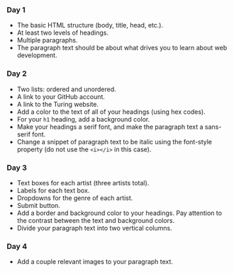 ### Day 1
*   The basic HTML structure (body, title, head, etc.).
*   At least two levels of headings.
*   Multiple paragraphs.
*   The paragraph text should be about what drives you to learn about web development.

### Day 2
*   Two lists: ordered and unordered.
*   A link to your GitHub account.
*   A link to the Turing website.
*   Add a color to the text of all of your headings (using hex codes).
*   For your `h1` heading, add a background color.
*   Make your headings a serif font, and make the paragraph text a sans-serif font.
*   Change a snippet of paragraph text to be italic using the font-style property (do not use the `<i></i>` in this case).

### Day 3
*   Text boxes for each artist (three artists total).
*   Labels for each text box.
*   Dropdowns for the genre of each artist.
*   Submit button.
*   Add a border and background color to your headings. Pay attention to the contrast between the text and background colors.
*   Divide your paragraph text into two vertical columns.

### Day 4
* Add a couple relevant images to your paragraph text.
